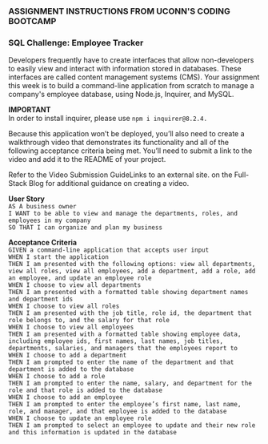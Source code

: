 ### ASSIGNMENT INSTRUCTIONS FROM UCONN'S CODING BOOTCAMP

### SQL Challenge: Employee Tracker
Developers frequently have to create interfaces that allow non-developers to easily view and interact with information stored in databases. These interfaces are called content management systems (CMS). Your assignment this week is to build a command-line application from scratch to manage a company's employee database, using Node.js, Inquirer, and MySQL.

**IMPORTANT**<br>
In order to install inquirer, please use `npm i inquirer@8.2.4.`

Because this application won’t be deployed, you’ll also need to create a walkthrough video that demonstrates its functionality and all of the following acceptance criteria being met. You’ll need to submit a link to the video and add it to the README of your project.

Refer to the Video Submission GuideLinks to an external site. on the Full-Stack Blog for additional guidance on creating a video.

**User Story** <br>
`AS A business owner`<br>
`I WANT to be able to view and manage the departments, roles, and employees in my company`<br>
`SO THAT I can organize and plan my business`<br>

**Acceptance Criteria**<br>
`GIVEN a command-line application that accepts user input`<br>
`WHEN I start the application`<br>
`THEN I am presented with the following options: view all departments, view all roles, view all employees, add a department, add a role, add an employee, and update an employee role`<br>
`WHEN I choose to view all departments`<br>
`THEN I am presented with a formatted table showing department names and department ids`<br>
`WHEN I choose to view all roles`<br>
`THEN I am presented with the job title, role id, the department that role belongs to, and the salary for that role`<br>
`WHEN I choose to view all employees`<br>
`THEN I am presented with a formatted table showing employee data, including employee ids, first names, last names, job titles, departments, salaries, and managers that the employees report to`<br>
`WHEN I choose to add a department`<br>
`THEN I am prompted to enter the name of the department and that department is added to the database`<br>
`WHEN I choose to add a role`<br>
`THEN I am prompted to enter the name, salary, and department for the role and that role is added to the database`<br>
`WHEN I choose to add an employee`<br>
`THEN I am prompted to enter the employee’s first name, last name, role, and manager, and that employee is added to the database`<br>
`WHEN I choose to update an employee role`<br>
`THEN I am prompted to select an employee to update and their new role and this information is updated in the database`<br>
